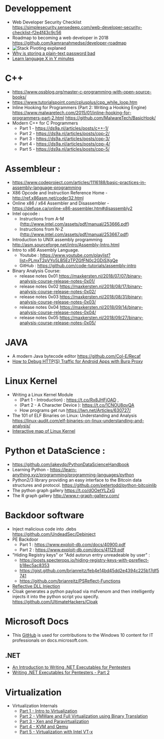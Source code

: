 Developpement
==========

* Web Developer Security Checklist https://simplesecurity.sensedeep.com/web-developer-security-checklist-f2e4f43c9c56
* Roadmap to becoming a web developer in 2018 https://github.com/kamranahmedse/developer-roadmap
* ![Stack Pivoting explaned](https://pbs.twimg.com/media/DYazigQUMAAuttg.jpg)
* [Why is storing a plain-text password bad](http://plaintextoffenders.com/faq/devs)
* [Learn language X in Y minutes](https://learnxinyminutes.com/)

# C++
* https://www.ossblog.org/master-c-programming-with-open-source-books/
* https://www.tutorialspoint.com/cplusplus/cpp_while_loop.htm
* Inline Hooking for Programmers (Part 2: Writing a Hooking Engine) https://www.malwaretech.com/2015/01/inline-hooking-for-programmers-part-2.html https://github.com/MalwareTech/BasicHook/
* Modern C++ for C Programmers
	* Part 1 - https://ds9a.nl/articles/posts/c++-1/
	* Part 2 - https://ds9a.nl/articles/posts/cpp-2/
	* Part 3 - https://ds9a.nl/articles/posts/cpp-3/
	* Part 4 - https://ds9a.nl/articles/posts/cpp-4/
	* Part 5 - https://ds9a.nl/articles/posts/cpp-5/

# Assembleur :
* https://www.codeproject.com/articles/1116188/basic-practices-in-assembly-language-programming
* X86 Opcode and Instruction Reference Home - http://ref.x86asm.net/coder32.html
* Online x86 / x64 Assembler and Disassembler - https://defuse.ca/online-x86-assembler.htm#disassembly2
* Intel opcode :
  * Instructions from A-M (http://www.intel.com/assets/pdf/manual/253666.pdf)
  * Instructions from N-Z (http://www.intel.com/assets/pdf/manual/253667.pdf)
* Introduction to UNIX assembly programming http://asm.sourceforge.net/intro/Assembly-Intro.html
* Intro to x86 Assembly Language.
	* Youtube : https://www.youtube.com/playlist?list=PLmxT2pVYo5LB5EzTPZGfFN0c2GDiSXgQe
	* GitHub : https://github.com/code-tutorials/assembly-intro
* Binary Analysis Course:
	* release notes 0x01 https://maxkersten.nl/2018/07/07/binary-analysis-course-release-notes-0x01/
	* release notes 0x02 https://maxkersten.nl/2018/08/17/binary-analysis-course-release-notes-0x02/
	* release notes 0x03 https://maxkersten.nl/2018/08/31/binary-analysis-course-release-notes-0x03/
	* release notes 0x04 https://maxkersten.nl/2018/09/14/binary-analysis-course-release-notes-0x04/
	* release notes 0x05 https://maxkersten.nl/2018/09/27/binary-analysis-course-release-notes-0x05/


# JAVA
* A modern Java bytecode editor https://github.com/Col-E/Recaf
* [How to Debug HTTP(S) Traffic for Android Apps with Burp Proxy](https://android.jlelse.eu/how-to-debug-http-s-traffic-for-android-apps-with-burp-proxy-73f906821283)

# Linux Kernel
* Writing a Linux Kernel Module
   * (Part 1 - Introduction) : https://t.co/Rx8JHFjOAD ,
   * (Part 2 - A Character Device ): https://t.co/1CNOU8qvQA
  * How programs get run https://lwn.net/Articles/630727/
* The 101 of ELF Binaries on Linux: Understanding and Analysis https://linux-audit.com/elf-binaries-on-linux-understanding-and-analysis/
* [Interactive map of Linux Kernel](http://www.makelinux.net/kernel_map/)

# Python et DataScience :
* https://github.com/jakevdp/PythonDataScienceHandbook
* Learning Python - https://learn-anything.xyz/programming/programming-languages/python
* Python2/3 library providing an easy interface to the Bitcoin data structures and protocol. https://github.com/petertodd/python-bitcoinlib
* The python graph gallery https://t.co/dOOetYLZxG
* The R graph gallery http://www.r-graph-gallery.com/ 

# Backdoor software
* Inject malicious code into .debs https://github.com/UndeadSec/Debinject
* PE Backdoor 
  * Part 1 : https://www.exploit-db.com/docs/40900.pdf
  * Part 2 : https://www.exploit-db.com/docs/41129.pdf
* "Hiding Registry keys" or "Add autorun entry unreadeable by user" : 
	* https://posts.specterops.io/hiding-registry-keys-with-psreflect-b18ec5ac8353
	* https://gist.github.com/brianreitz/feb4e14bd45dd2e4394c225b17df5741
	* https://github.com/brianreitz/PSReflect-Functions 
* [Reflective DLL Injection](https://0x00sec.org/t/reflective-dll-injection/3080)
* Cloak generates a python payload via msfvenom and then intelligently injects it into the python script you specify. https://github.com/UltimateHackers/Cloak

# Microsoft Docs
* This [GitHub](https://github.com/MicrosoftDocs/windows-itpro-docs) is used for contributions to the Windows 10 content for IT professionals on docs.microsoft.com.
## .NET
* [An Introduction to Writing .NET Executables for Pentesters](https://www.peew.pw/blog/2017/11/24/an-introduction-to-writing-net-executables-for-pentesters)
* [Writing .NET Executables for Pentesters - Part 2](https://www.peew.pw/blog/2017/12/4/writing-net-executables-for-penteters-part-2)

# Virtualization
* Virtualization Internals
  * [Part 1 - Intro to Virtualization ](https://saferwall.com/blog/virtualization-internals-part-1-intro-to-virtualization)
  * [Part 2 - VMWare and Full Virtualization using Binary Translation]()
  * [Part 3 - Xen and Paravirtualization]()
  * [Part 4 - KVM and Qemu]()
  * [Part 5 - Virtualization with Intel VT-x]()
